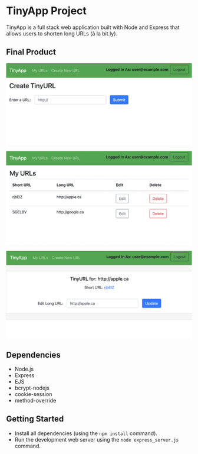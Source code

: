 # TinyApp Project

TinyApp is a full stack web application built with Node and Express that allows users to shorten long URLs (à la bit.ly).

## Final Product

!["Create Tiny URLs"](screenshots/createShortUrls.png)

!["Edit Or Delete Your URLS"](screenshots/editOrDeleteYourUrls.png)

!["Edit Or Delete Your URLS"](screenshots/updateOrFollowTheLinkToOriginalLongUrl.png)

## Dependencies

- Node.js
- Express
- EJS
- bcrypt-nodejs
- cookie-session
- method-override

## Getting Started

- Install all dependencies (using the `npm install` command).
- Run the development web server using the `node express_server.js` command.